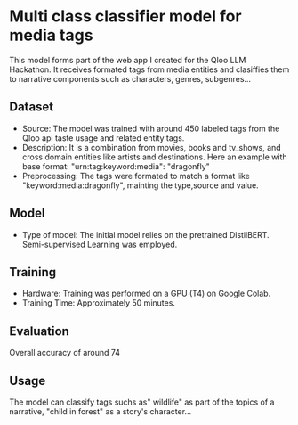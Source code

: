 # Multi class classifier model for media tags
This model forms part of the web app I created for the Qloo LLM Hackathon. It receives formated tags from media entities and clasiffies them to narrative components such as characters, genres, subgenres...

## Dataset
- Source: The model was trained with around 450 labeled tags from the Qloo api taste usage and related entity tags. 
- Description: It is a combination from movies, books and tv_shows, and cross domain entities like artists and destinations. Here an example with base format: "urn:tag:keyword:media": "dragonfly"
- Preprocessing: The tags were formated to match a format like "keyword:media:dragonfly", mainting the type,source and value. 

## Model
- Type of model: The initial model relies on the pretrained DistilBERT. Semi-supervised Learning was employed. 

## Training 
- Hardware: Training was performed on a GPU (T4) on Google Colab.
- Training Time: Approximately 50 minutes.
  
## Evaluation
Overall accuracy of around 74

## Usage 
The model can classify tags suchs as" wildlife" as part of the topics of a narrative, "child in forest" as a story's character...
